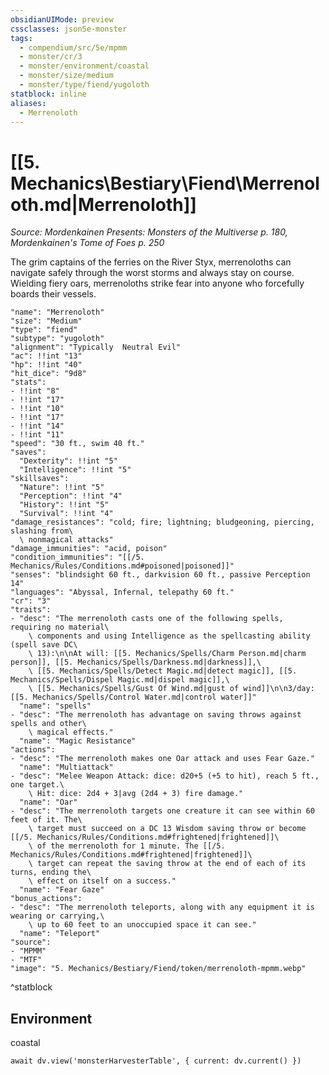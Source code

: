 ```yaml
---
obsidianUIMode: preview
cssclasses: json5e-monster
tags:
  - compendium/src/5e/mpmm
  - monster/cr/3
  - monster/environment/coastal
  - monster/size/medium
  - monster/type/fiend/yugoloth
statblock: inline
aliases:
  - Merrenoloth
---
```

# [[5. Mechanics\Bestiary\Fiend\Merrenoloth.md|Merrenoloth]]
*Source: Mordenkainen Presents: Monsters of the Multiverse p. 180, Mordenkainen's Tome of Foes p. 250*

The grim captains of the ferries on the River Styx, merrenoloths can navigate safely through the worst storms and always stay on course. Wielding fiery oars, merrenoloths strike fear into anyone who forcefully boards their vessels.

```statblock
"name": "Merrenoloth"
"size": "Medium"
"type": "fiend"
"subtype": "yugoloth"
"alignment": "Typically  Neutral Evil"
"ac": !!int "13"
"hp": !!int "40"
"hit_dice": "9d8"
"stats":
- !!int "8"
- !!int "17"
- !!int "10"
- !!int "17"
- !!int "14"
- !!int "11"
"speed": "30 ft., swim 40 ft."
"saves":
  "Dexterity": !!int "5"
  "Intelligence": !!int "5"
"skillsaves":
  "Nature": !!int "5"
  "Perception": !!int "4"
  "History": !!int "5"
  "Survival": !!int "4"
"damage_resistances": "cold; fire; lightning; bludgeoning, piercing, slashing from\
  \ nonmagical attacks"
"damage_immunities": "acid, poison"
"condition_immunities": "[[/5. Mechanics/Rules/Conditions.md#poisoned|poisoned]]"
"senses": "blindsight 60 ft., darkvision 60 ft., passive Perception 14"
"languages": "Abyssal, Infernal, telepathy 60 ft."
"cr": "3"
"traits":
- "desc": "The merrenoloth casts one of the following spells, requiring no material\
    \ components and using Intelligence as the spellcasting ability (spell save DC\
    \ 13):\n\nAt will: [[5. Mechanics/Spells/Charm Person.md|charm person]], [[5. Mechanics/Spells/Darkness.md|darkness]],\
    \ [[5. Mechanics/Spells/Detect Magic.md|detect magic]], [[5. Mechanics/Spells/Dispel Magic.md|dispel magic]],\
    \ [[5. Mechanics/Spells/Gust Of Wind.md|gust of wind]]\n\n3/day: [[5. Mechanics/Spells/Control Water.md|control water]]"
  "name": "spells"
- "desc": "The merrenoloth has advantage on saving throws against spells and other\
    \ magical effects."
  "name": "Magic Resistance"
"actions":
- "desc": "The merrenoloth makes one Oar attack and uses Fear Gaze."
  "name": "Multiattack"
- "desc": "Melee Weapon Attack: dice: d20+5 (+5 to hit), reach 5 ft., one target.\
    \ Hit: dice: 2d4 + 3|avg (2d4 + 3) fire damage."
  "name": "Oar"
- "desc": "The merrenoloth targets one creature it can see within 60 feet of it. The\
    \ target must succeed on a DC 13 Wisdom saving throw or become [[/5. Mechanics/Rules/Conditions.md#frightened|frightened]]\
    \ of the merrenoloth for 1 minute. The [[/5. Mechanics/Rules/Conditions.md#frightened|frightened]]\
    \ target can repeat the saving throw at the end of each of its turns, ending the\
    \ effect on itself on a success."
  "name": "Fear Gaze"
"bonus_actions":
- "desc": "The merrenoloth teleports, along with any equipment it is wearing or carrying,\
    \ up to 60 feet to an unoccupied space it can see."
  "name": "Teleport"
"source":
- "MPMM"
- "MTF"
"image": "5. Mechanics/Bestiary/Fiend/token/merrenoloth-mpmm.webp"
```
^statblock

## Environment

coastal

```dataviewjs
await dv.view('monsterHarvesterTable', { current: dv.current() })
```
